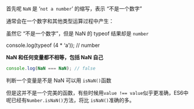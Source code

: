 首先呢 `NaN` 是 ‘`not a number`’ 的缩写，表示 “不是一个数字”

通常会在一个数字和其他类型运算过程中产生：

虽然它 “不是一个数字”，但是 NaN 的 typeof 结果却是 `number`

console.log(typeof (4 * ‘a’)); // number

**NaN 和任何变量都不相等，包括 NaN 自己**

```js
console.log(NaN === NaN); // false
```

判断一个变量是不是 NaN 可以用 `isNaN()`函数

但是这并不是一个完美的函数，有些时候用`value !== value`似乎更准确，ES6中呢已经有`Number.isNaN()`方法，将比 `isNaN()`准确的多。